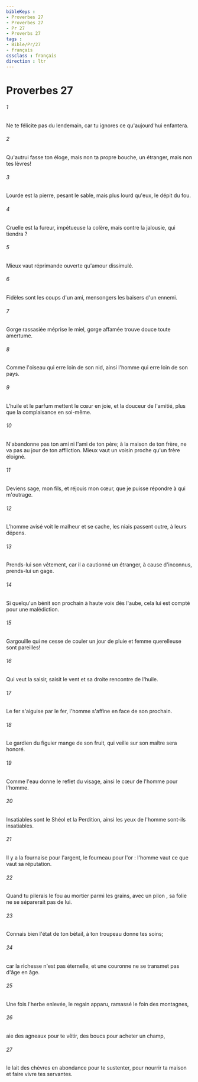 ```yaml
---
bibleKeys : 
- Proverbes 27
- Proverbes 27
- Pr 27
- Proverbs 27
tags : 
- Bible/Pr/27
- français
cssclass : français
direction : ltr
---
```


# Proverbes 27

###### 1
Ne te félicite pas du lendemain, car tu ignores ce qu'aujourd'hui enfantera. 
###### 2
Qu'autrui fasse ton éloge, mais non ta propre bouche, un étranger, mais non tes lèvres! 
###### 3
Lourde est la pierre, pesant le sable, mais plus lourd qu'eux, le dépit du fou. 
###### 4
Cruelle est la fureur, impétueuse la colère, mais contre la jalousie, qui tiendra ? 
###### 5
Mieux vaut réprimande ouverte qu'amour dissimulé. 
###### 6
Fidèles sont les coups d'un ami, mensongers les baisers d'un ennemi. 
###### 7
Gorge rassasiée méprise le miel, gorge affamée trouve douce toute amertume. 
###### 8
Comme l'oiseau qui erre loin de son nid, ainsi l'homme qui erre loin de son pays. 
###### 9
L'huile et le parfum mettent le cœur en joie, et la douceur de l'amitié, plus que la complaisance en soi-même. 
###### 10
N'abandonne pas ton ami ni l'ami de ton père; à la maison de ton frère, ne va pas au jour de ton affliction. Mieux vaut un voisin proche qu'un frère éloigné. 
###### 11
Deviens sage, mon fils, et réjouis mon cœur, que je puisse répondre à qui m'outrage. 
###### 12
L'homme avisé voit le malheur et se cache, les niais passent outre, à leurs dépens. 
###### 13
Prends-lui son vêtement, car il a cautionné un étranger, à cause d'inconnus, prends-lui un gage. 
###### 14
Si quelqu'un bénit son prochain à haute voix dès l'aube, cela lui est compté pour une malédiction. 
###### 15
Gargouille qui ne cesse de couler un jour de pluie et femme querelleuse sont pareilles! 
###### 16
Qui veut la saisir, saisit le vent et sa droite rencontre de l'huile. 
###### 17
Le fer s'aiguise par le fer, l'homme s'affine en face de son prochain. 
###### 18
Le gardien du figuier mange de son fruit, qui veille sur son maître sera honoré. 
###### 19
Comme l'eau donne le reflet du visage, ainsi le cœur de l'homme pour l'homme. 
###### 20
Insatiables sont le Shéol et la Perdition, ainsi les yeux de l'homme sont-ils insatiables. 
###### 21
Il y a la fournaise pour l'argent, le fourneau pour l'or : l'homme vaut ce que vaut sa réputation. 
###### 22
Quand tu pilerais le fou au mortier parmi les grains, avec un pilon , sa folie ne se séparerait pas de lui. 
###### 23
Connais bien l'état de ton bétail, à ton troupeau donne tes soins; 
###### 24
car la richesse n'est pas éternelle, et une couronne ne se transmet pas d'âge en âge. 
###### 25
Une fois l'herbe enlevée, le regain apparu, ramassé le foin des montagnes, 
###### 26
aie des agneaux pour te vêtir, des boucs pour acheter un champ, 
###### 27
le lait des chèvres en abondance pour te sustenter, pour nourrir ta maison et faire vivre tes servantes. 

